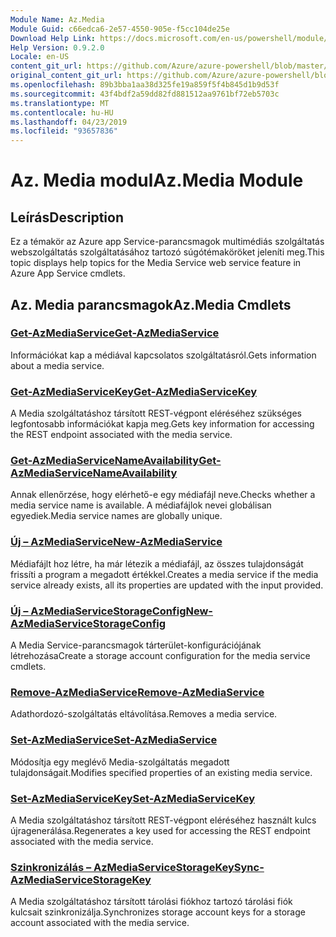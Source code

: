 ```yaml
---
Module Name: Az.Media
Module Guid: c66edca6-2e57-4550-905e-f5cc104de25e
Download Help Link: https://docs.microsoft.com/en-us/powershell/module/az.media
Help Version: 0.9.2.0
Locale: en-US
content_git_url: https://github.com/Azure/azure-powershell/blob/master/src/Media/Media/help/Az.Media.md
original_content_git_url: https://github.com/Azure/azure-powershell/blob/master/src/Media/Media/help/Az.Media.md
ms.openlocfilehash: 89b3bba1aa38d325fe19a859f5f4b845d1b9d53f
ms.sourcegitcommit: 43f4bdf2a59dd82fd881512aa9761bf72eb5703c
ms.translationtype: MT
ms.contentlocale: hu-HU
ms.lasthandoff: 04/23/2019
ms.locfileid: "93657836"
---
```

# <span data-ttu-id="0657f-101">Az. Media modul</span><span class="sxs-lookup"><span data-stu-id="0657f-101">Az.Media Module</span></span>
## <span data-ttu-id="0657f-102">Leírás</span><span class="sxs-lookup"><span data-stu-id="0657f-102">Description</span></span>
<span data-ttu-id="0657f-103">Ez a témakör az Azure app Service-parancsmagok multimédiás szolgáltatás webszolgáltatás szolgáltatásához tartozó súgótémaköröket jeleníti meg.</span><span class="sxs-lookup"><span data-stu-id="0657f-103">This topic displays help topics for the Media Service web service feature in Azure App Service cmdlets.</span></span>

## <span data-ttu-id="0657f-104">Az. Media parancsmagok</span><span class="sxs-lookup"><span data-stu-id="0657f-104">Az.Media Cmdlets</span></span>
### [<span data-ttu-id="0657f-105">Get-AzMediaService</span><span class="sxs-lookup"><span data-stu-id="0657f-105">Get-AzMediaService</span></span>](Get-AzMediaService.md)
<span data-ttu-id="0657f-106">Információkat kap a médiával kapcsolatos szolgáltatásról.</span><span class="sxs-lookup"><span data-stu-id="0657f-106">Gets information about a media service.</span></span>

### [<span data-ttu-id="0657f-107">Get-AzMediaServiceKey</span><span class="sxs-lookup"><span data-stu-id="0657f-107">Get-AzMediaServiceKey</span></span>](Get-AzMediaServiceKey.md)
<span data-ttu-id="0657f-108">A Media szolgáltatáshoz társított REST-végpont eléréséhez szükséges legfontosabb információkat kapja meg.</span><span class="sxs-lookup"><span data-stu-id="0657f-108">Gets key information for accessing the REST endpoint associated with the media service.</span></span>

### [<span data-ttu-id="0657f-109">Get-AzMediaServiceNameAvailability</span><span class="sxs-lookup"><span data-stu-id="0657f-109">Get-AzMediaServiceNameAvailability</span></span>](Get-AzMediaServiceNameAvailability.md)
<span data-ttu-id="0657f-110">Annak ellenőrzése, hogy elérhető-e egy médiafájl neve.</span><span class="sxs-lookup"><span data-stu-id="0657f-110">Checks whether a media service name is available.</span></span>
<span data-ttu-id="0657f-111">A médiafájlok nevei globálisan egyediek.</span><span class="sxs-lookup"><span data-stu-id="0657f-111">Media service names are globally unique.</span></span>

### [<span data-ttu-id="0657f-112">Új – AzMediaService</span><span class="sxs-lookup"><span data-stu-id="0657f-112">New-AzMediaService</span></span>](New-AzMediaService.md)
<span data-ttu-id="0657f-113">Médiafájlt hoz létre, ha már létezik a médiafájl, az összes tulajdonságát frissíti a program a megadott értékkel.</span><span class="sxs-lookup"><span data-stu-id="0657f-113">Creates a media service if the media service already exists, all its properties are updated with the input provided.</span></span>

### [<span data-ttu-id="0657f-114">Új – AzMediaServiceStorageConfig</span><span class="sxs-lookup"><span data-stu-id="0657f-114">New-AzMediaServiceStorageConfig</span></span>](New-AzMediaServiceStorageConfig.md)
<span data-ttu-id="0657f-115">A Media Service-parancsmagok tárterület-konfigurációjának létrehozása</span><span class="sxs-lookup"><span data-stu-id="0657f-115">Create a storage account configuration for the media service cmdlets.</span></span>

### [<span data-ttu-id="0657f-116">Remove-AzMediaService</span><span class="sxs-lookup"><span data-stu-id="0657f-116">Remove-AzMediaService</span></span>](Remove-AzMediaService.md)
<span data-ttu-id="0657f-117">Adathordozó-szolgáltatás eltávolítása.</span><span class="sxs-lookup"><span data-stu-id="0657f-117">Removes a media service.</span></span>

### [<span data-ttu-id="0657f-118">Set-AzMediaService</span><span class="sxs-lookup"><span data-stu-id="0657f-118">Set-AzMediaService</span></span>](Set-AzMediaService.md)
<span data-ttu-id="0657f-119">Módosítja egy meglévő Media-szolgáltatás megadott tulajdonságait.</span><span class="sxs-lookup"><span data-stu-id="0657f-119">Modifies specified properties of an existing media service.</span></span>

### [<span data-ttu-id="0657f-120">Set-AzMediaServiceKey</span><span class="sxs-lookup"><span data-stu-id="0657f-120">Set-AzMediaServiceKey</span></span>](Set-AzMediaServiceKey.md)
<span data-ttu-id="0657f-121">A Media szolgáltatáshoz társított REST-végpont eléréséhez használt kulcs újragenerálása.</span><span class="sxs-lookup"><span data-stu-id="0657f-121">Regenerates a key used for accessing the REST endpoint associated with the media service.</span></span>

### [<span data-ttu-id="0657f-122">Szinkronizálás – AzMediaServiceStorageKey</span><span class="sxs-lookup"><span data-stu-id="0657f-122">Sync-AzMediaServiceStorageKey</span></span>](Sync-AzMediaServiceStorageKey.md)
<span data-ttu-id="0657f-123">A Media szolgáltatáshoz társított tárolási fiókhoz tartozó tárolási fiók kulcsait szinkronizálja.</span><span class="sxs-lookup"><span data-stu-id="0657f-123">Synchronizes storage account keys for a storage account associated with the media service.</span></span>

